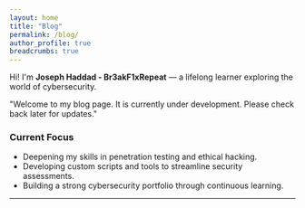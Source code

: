 ```yaml
---
layout: home
title: "Blog"
permalink: /blog/
author_profile: true
breadcrumbs: true
---
```


Hi! I'm **Joseph Haddad - Br3akF1xRepeat** — a lifelong learner exploring the world of cybersecurity.

"Welcome to my blog page. It is currently under development. Please check back later for updates."

### Current Focus
- Deepening my skills in penetration testing and ethical hacking.
- Developing custom scripts and tools to streamline security assessments.
- Building a strong cybersecurity portfolio through continuous learning.

---
